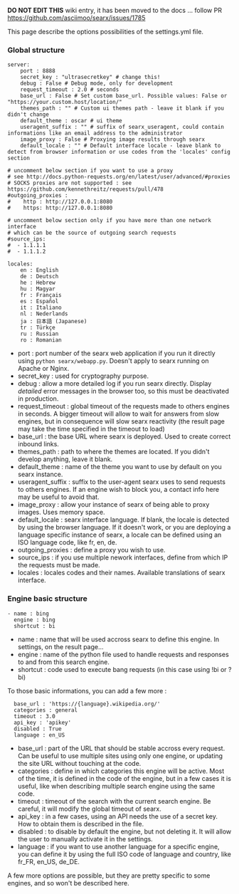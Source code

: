 **DO NOT EDIT THIS** wiki entry, it has been moved to the docs ... follow PR https://github.com/asciimoo/searx/issues/1785

This page describe the options possibilities of the settings.yml file.

### Global structure
```YML
server:
    port : 8888
    secret_key : "ultrasecretkey" # change this!
    debug : False # Debug mode, only for development
    request_timeout : 2.0 # seconds
    base_url : False # Set custom base_url. Possible values: False or "https://your.custom.host/location/"
    themes_path : "" # Custom ui themes path - leave it blank if you didn't change
    default_theme : oscar # ui theme
    useragent_suffix : "" # suffix of searx_useragent, could contain informations like an email address to the administrator
    image_proxy : False # Proxying image results through searx
    default_locale : "" # Default interface locale - leave blank to detect from browser information or use codes from the 'locales' config section

# uncomment below section if you want to use a proxy
# see http://docs.python-requests.org/en/latest/user/advanced/#proxies
# SOCKS proxies are not supported : see https://github.com/kennethreitz/requests/pull/478
#outgoing_proxies :
#    http : http://127.0.0.1:8080
#    https: http://127.0.0.1:8080

# uncomment below section only if you have more than one network interface
# which can be the source of outgoing search requests
#source_ips:
#  - 1.1.1.1
#  - 1.1.1.2

locales:
    en : English
    de : Deutsch
    he : Hebrew
    hu : Magyar
    fr : Français
    es : Español
    it : Italiano
    nl : Nederlands
    ja : 日本語 (Japanese)
    tr : Türkçe
    ru : Russian
    ro : Romanian
```

- port : port number of the searx web application if you run it directly using `python searx/webapp.py`. Doesn't apply to searx running on Apache or Nginx.
- secret_key : used for cryptography purpose.
- debug : allow a more detailed log if you run searx directly. Display *detailed* error messages in the browser too, so this must be deactivated in production.
- request_timeout : global timeout of the requests made to others engines in seconds. A bigger timeout will allow to wait for answers from slow engines, but in consequence will slow searx reactivity (the result page may take the time specified in the timeout to load)
- base_url : the base URL where searx is deployed. Used to create correct inbound links.
- themes_path : path to where the themes are located. If you didn't develop anything, leave it blank.
- default_theme : name of the theme you want to use by default on you searx instance.
- useragent_suffix : suffix to the user-agent searx uses to send requests to others engines. If an engine wish to block you, a contact info here may be useful to avoid that.
- image_proxy : allow your instance of searx of being able to proxy images. Uses memory space.
- default_locale : searx interface language. If blank, the locale is detected by using the browser language. If it doesn't work, or you are deploying a language specific instance of searx, a locale can be defined using an ISO language code, like fr, en, de.
- outgoing_proxies : define a proxy you wish to use.
- source_ips : if you use multiple nework interfaces, define from which IP the requests must be made.
- locales : locales codes and their names. Available translations of searx interface.

### Engine basic structure
```YML
- name : bing
  engine : bing
  shortcut : bi
```

- name : name that will be used accross searx to define this engine. In settings, on the result page...
- engine : name of the python file used to handle requests and responses to and from this search engine.
- shortcut : code used to execute bang requests (in this case using !bi or ?bi)

To those basic informations, you can add a few more :
```YML
  base_url : 'https://{language}.wikipedia.org/'
  categories : general
  timeout : 3.0
  api_key : 'apikey'
  disabled : True
  language : en_US
```

- base_url : part of the URL that should be stable accross every request. Can be useful to use multiple sites using only one engine, or updating the site URL without touching at the code.
- categories : define in which categories this engine will be active. Most of the time, it is defined in the code of the engine, but in a few cases it is useful, like when describing multiple search engine using the same code.
- timeout : timeout of the search with the current search engine. Be careful, it will modify the global timeout of searx.
- api_key : in a few cases, using an API needs the use of a secret key. How to obtain them is described in the file.
- disabled : to disable by default the engine, but not deleting it. It will allow the user to manually activate it in the settings.
- language : if you want to use another language for a specific engine, you can define it by using the full ISO code of language and country, like fr_FR, en_US, de_DE.

A few more options are possible, but they are pretty specific to some engines, and so won't be described here.
